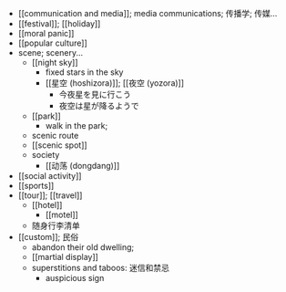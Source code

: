 - [[communication and media]]; media communications; 传播学; 传媒...
- [[festival]]; [[holiday]]
- [[moral panic]]
- [[popular culture]]
- scene; scenery...
    - [[night sky]]
        - fixed stars in the sky
        - [[星空 (hoshizora)]]; [[夜空 (yozora)]]
            - 今夜星を見に行こう
            - 夜空は星が降るようで
    - [[park]]
        - walk in the park;
    - scenic route
    - [[scenic spot]]
    - society
        - [[动荡 (dongdang)]]
- [[social activity]]
- [[sports]]
- [[tour]]; [[travel]]
    - [[hotel]]
        - [[motel]]
    - 随身行李清单
- [[custom]]; 民俗
    - abandon their old dwelling;
    - [[martial display]]
    - superstitions and taboos: 迷信和禁忌
        - auspicious sign
